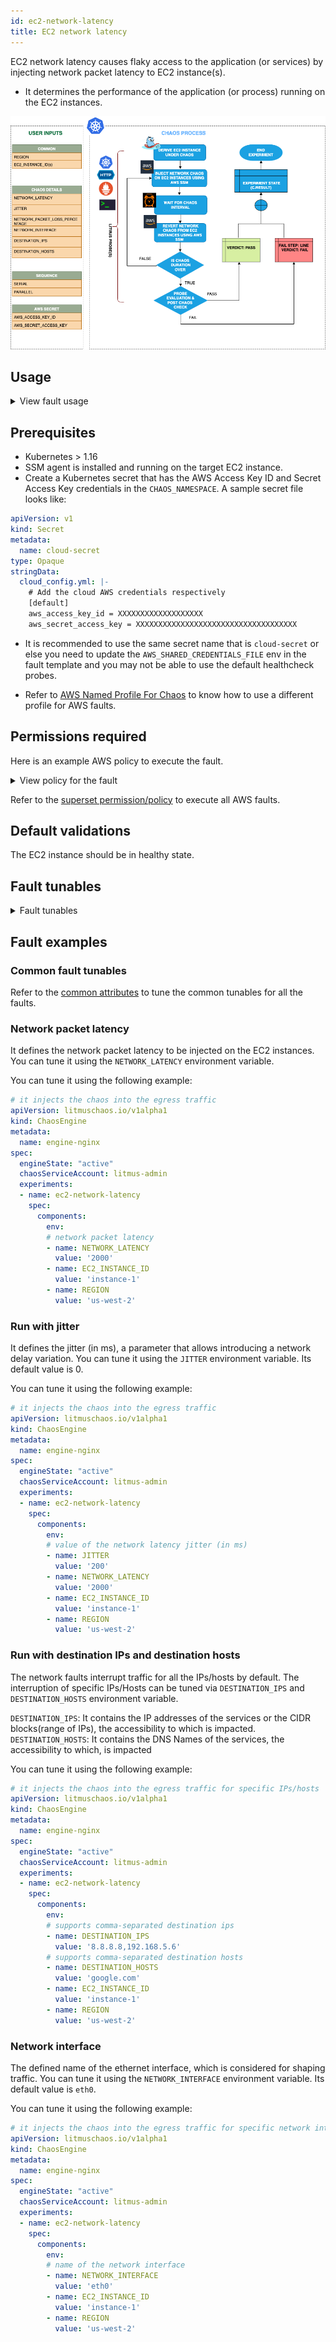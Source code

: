 ```yaml
---
id: ec2-network-latency
title: EC2 network latency
---
```

EC2 network latency causes flaky access to the application (or services) by injecting network packet latency to EC2 instance(s).
- It determines the performance of the application (or process) running on the EC2 instances.

![EC2 Network Latency](./static/images/ec2-network-chaos.png)

## Usage
<details>
<summary>View fault usage</summary>
<div>
This fault degrades the network without the EC2 instance being marked as unhealthy (or unworthy) of traffic. This can be resolved by using a middleware that switches traffic based on some SLOs (performance parameters). The EC2 instance may stall or get corrupted while waiting endlessly for a packet. This fault limits the impact (blast radius) to only the traffic that you wish to test, by specifying the IP addresses. This fault will help to improve the resilience of your services over time.
It simulates a consistently slow network connection between microservices (for example, cross-region connectivity between active-active peers of a given service or across services or poor cni-performance in the inter-pod-communication network). It also simulates jittery connection with transient latency spikes between microservices, slow response on specific third party (or dependent) components (or services), and degraded data-plane of service-mesh infrastructure.  

</div>
</details>

## Prerequisites

- Kubernetes > 1.16
- SSM agent is installed and running on the target EC2 instance.
- Create a Kubernetes secret that has the AWS Access Key ID and Secret Access Key credentials in the `CHAOS_NAMESPACE`. A sample secret file looks like:

```yaml
apiVersion: v1
kind: Secret
metadata:
  name: cloud-secret
type: Opaque
stringData:
  cloud_config.yml: |-
    # Add the cloud AWS credentials respectively
    [default]
    aws_access_key_id = XXXXXXXXXXXXXXXXXXX
    aws_secret_access_key = XXXXXXXXXXXXXXXXXXXXXXXXXXXXXXXXXXXX
```

- It is recommended to use the same secret name that is `cloud-secret` or else you need to update the `AWS_SHARED_CREDENTIALS_FILE` env in the fault template and you may not be able to use the default healthcheck probes. 

- Refer to [AWS Named Profile For Chaos](./security/aws-switch-profile.md) to know how to use a different profile for AWS faults.

## Permissions required

Here is an example AWS policy to execute the fault.

<details>
<summary>View policy for the fault</summary>

```json
{
    "Version": "2012-10-17",
    "Statement": [
        {
            "Effect": "Allow",
            "Action": [
                "ssm:GetDocument",
                "ssm:DescribeDocument",
                "ssm:GetParameter",
                "ssm:GetParameters",
                "ssm:SendCommand",
                "ssm:CancelCommand",
                "ssm:CreateDocument",
                "ssm:DeleteDocument",
                "ssm:GetCommandInvocation",          
                "ssm:UpdateInstanceInformation",
                "ssm:DescribeInstanceInformation"
            ],
            "Resource": "*"
        },
        {
            "Effect": "Allow",
            "Action": [
                "ec2messages:AcknowledgeMessage",
                "ec2messages:DeleteMessage",
                "ec2messages:FailMessage",
                "ec2messages:GetEndpoint",
                "ec2messages:GetMessages",
                "ec2messages:SendReply"
            ],
            "Resource": "*"
        },
        {
            "Effect": "Allow",
            "Action": [
                "ec2:DescribeInstanceStatus",
                "ec2:DescribeInstances"
            ],
            "Resource": [
                "*"
            ]
        }
    ]
}
```
</details>

Refer to the [superset permission/policy](./security/policy-for-all-aws-faults.md) to execute all AWS faults.

## Default validations
The EC2 instance should be in healthy state.

## Fault tunables
<details>
    <summary>Fault tunables</summary>
    <h2>Mandatory fields</h2>
    <table>
      <tr>
        <th> Variables </th>
        <th> Description </th>
        <th> Notes </th>
      </tr>
      <tr>
        <td> EC2_INSTANCE_ID </td>
        <td> ID of the target EC2 instance. </td>
        <td> For example, <code>i-044d3cb4b03b8af1f</code>. </td>
      </tr>
      <tr>
        <td> REGION </td>
        <td> The AWS region ID where the EC2 instance has been created. </td>
        <td> For example, <code>us-east-1</code>. </td>
      </tr>
    </table>
    <h2>Optional fields</h2>
    <table>
        <tr>
            <th> Variables </th>
            <th> Description </th>
            <th> Notes </th>
        </tr>
        <tr>
            <td> TOTAL_CHAOS_DURATION </td>
            <td> Duration that you specify, through which chaos is injected into the target resource (in seconds).</td>
            <td> Defaults to 30s. </td>
        </tr>
        <tr>
            <td> CHAOS_INTERVAL </td>
            <td> Time interval between two successive instance terminations (in seconds). </td>
            <td> Defaults to 30s. </td>
        </tr>
        <tr>
            <td> AWS_SHARED_CREDENTIALS_FILE </td>
            <td> Provide the path for AWS secret credentials.</td>
            <td> Defaults to <code>/tmp/cloud_config.yml</code>. </td>
        </tr>
        <tr>
            <td> INSTALL_DEPENDENCY </td>
            <td> Select to install dependencies used to run the network chaos. It can be either True or False. </td>
        <td> If the dependency already exists, you can turn it off. Defaults to True.</td>
        </tr>
        <tr>
            <td> NETWORK_LATENCY </td>
            <td> The latency/delay in milliseconds.</td>
            <td> Default to 2000, provide numeric value only. </td>
        </tr>
        <tr>
            <td> JITTER </td>
            <td> The network jitter value in ms.</td>
            <td> Defaults to 0, provide numeric value only. </td>
        </tr>
        <tr>
            <td> DESTINATION_IPS </td>
            <td> IP addresses of the services or the CIDR blocks(range of IPs), the accessibility to which is impacted. </td>
            <td> comma-separated IP(S) or CIDR(S) can be provided. If not provided, it will induce network chaos for all ips/destinations. </td>
        </tr>
        <tr>
            <td> DESTINATION_HOSTS </td>
            <td> DNS names of the services, the accessibility to which, is impacted. </td>
            <td> If not provided, it will induce network chaos for all ips/destinations or DESTINATION_IPS if already defined. </td>
        </tr>
        <tr>
            <td> NETWORK_INTERFACE </td>
            <td> Name of ethernet interface considered for shaping traffic.</td>
            <td> Defaults to `eth0`. </td>
        </tr>
        <tr>
            <td> SEQUENCE </td>
            <td> It defines the sequence of chaos execution for multiple instances. </td>
            <td> Defaults to parallel. Supports serial sequence as well. </td>
        </tr>
        <tr>
            <td> RAMP_TIME </td>
            <td> Period to wait before and after injecting chaos (in seconds).  </td>
            <td> For example, 30s. </td>
        </tr>
    </table>
</details>

## Fault examples

### Common fault tunables
Refer to the [common attributes](../common-tunables-for-all-faults) to tune the common tunables for all the faults.

### Network packet latency

It defines the network packet latency to be injected on the EC2 instances. You can tune it using the `NETWORK_LATENCY` environment variable.

You can tune it using the following example:

[embedmd]:# (./static/manifests/ec2-network-latency/network-latency.yaml yaml)
```yaml
# it injects the chaos into the egress traffic
apiVersion: litmuschaos.io/v1alpha1
kind: ChaosEngine
metadata:
  name: engine-nginx
spec:
  engineState: "active"
  chaosServiceAccount: litmus-admin
  experiments:
  - name: ec2-network-latency
    spec:
      components:
        env:
        # network packet latency
        - name: NETWORK_LATENCY
          value: '2000'
        - name: EC2_INSTANCE_ID
          value: 'instance-1'
        - name: REGION
          value: 'us-west-2'
```

### Run with jitter

It defines the jitter (in ms), a parameter that allows introducing a network delay variation. You can tune it using the `JITTER` environment variable. Its default value is 0.

You can tune it using the following example:

[embedmd]:# (./static/manifests/ec2-network-latency/network-latency-with-jitter.yaml yaml)
```yaml
# it injects the chaos into the egress traffic
apiVersion: litmuschaos.io/v1alpha1
kind: ChaosEngine
metadata:
  name: engine-nginx
spec:
  engineState: "active"
  chaosServiceAccount: litmus-admin
  experiments:
  - name: ec2-network-latency
    spec:
      components:
        env:
        # value of the network latency jitter (in ms)
        - name: JITTER
          value: '200'
        - name: NETWORK_LATENCY
          value: '2000'
        - name: EC2_INSTANCE_ID
          value: 'instance-1'
        - name: REGION
          value: 'us-west-2'
```

### Run with destination IPs and destination hosts

The network faults interrupt traffic for all the IPs/hosts by default. The interruption of specific IPs/Hosts can be tuned via `DESTINATION_IPS` and `DESTINATION_HOSTS` environment variable.

`DESTINATION_IPS`: It contains the IP addresses of the services or the CIDR blocks(range of IPs), the accessibility to which is impacted.
`DESTINATION_HOSTS`: It contains the DNS Names of the services, the accessibility to which, is impacted

You can tune it using the following example:

[embedmd]:# (./static/manifests/ec2-network-latency/destination-host-and-ip.yaml yaml)
```yaml
# it injects the chaos into the egress traffic for specific IPs/hosts
apiVersion: litmuschaos.io/v1alpha1
kind: ChaosEngine
metadata:
  name: engine-nginx
spec:
  engineState: "active"
  chaosServiceAccount: litmus-admin
  experiments:
  - name: ec2-network-latency
    spec:
      components:
        env:
        # supports comma-separated destination ips
        - name: DESTINATION_IPS
          value: '8.8.8.8,192.168.5.6'
        # supports comma-separated destination hosts
        - name: DESTINATION_HOSTS
          value: 'google.com'
        - name: EC2_INSTANCE_ID
          value: 'instance-1'
        - name: REGION
          value: 'us-west-2'
```

###  Network interface

The defined name of the ethernet interface, which is considered for shaping traffic. You can tune it using the `NETWORK_INTERFACE` environment variable. Its default value is `eth0`.

You can tune it using the following example:

[embedmd]:# (./static/manifests/ec2-network-latency/network-interface.yaml yaml)
```yaml
# it injects the chaos into the egress traffic for specific network interface
apiVersion: litmuschaos.io/v1alpha1
kind: ChaosEngine
metadata:
  name: engine-nginx
spec:
  engineState: "active"
  chaosServiceAccount: litmus-admin
  experiments:
  - name: ec2-network-latency
    spec:
      components:
        env:
        # name of the network interface
        - name: NETWORK_INTERFACE
          value: 'eth0'
        - name: EC2_INSTANCE_ID
          value: 'instance-1'
        - name: REGION
          value: 'us-west-2'
```